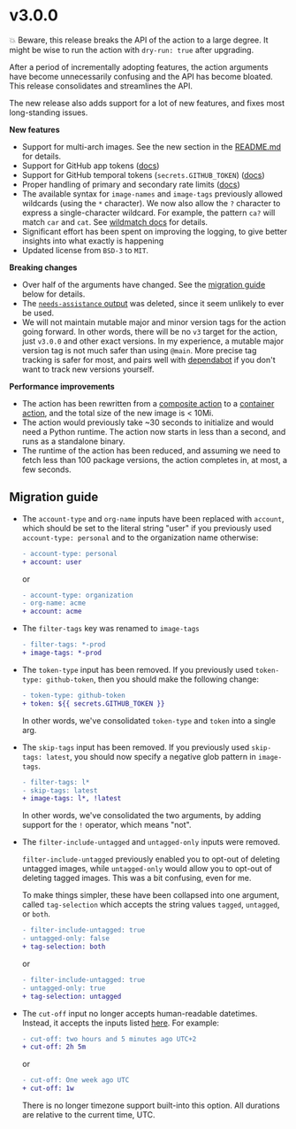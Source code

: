 # v3.0.0

💥 Beware, this release breaks the API of the action to a large degree. It might be wise to run the action with `dry-run: true` after upgrading.

After a period of incrementally adopting features, the action arguments have become unnecessarily confusing and the API has become bloated. This release consolidates and streamlines the API.

The new release also adds support for a lot of new features, and fixes most long-standing issues.

**New features**

- Support for multi-arch images. See the new section in the [README.md](https://github.com/snok/container-retention-policy/blob/main/README.md#safely-handling-multi-platform-multi-arch-packages) for details.
- Support for GitHub app tokens ([docs](https://docs.github.com/en/apps/creating-github-apps/authenticating-with-a-github-app/generating-a-user-access-token-for-a-github-app))
- Support for GitHub temporal tokens (`secrets.GITHUB_TOKEN`) ([docs](https://docs.github.com/en/actions/security-guides/automatic-token-authentication#about-the-github_token-secret))
- Proper handling of primary and secondary rate limits ([docs](https://docs.github.com/en/rest/using-the-rest-api/rate-limits-for-the-rest-api?apiVersion=2022-11-28))
- The available syntax for `image-names` and `image-tags` previously allowed wildcards (using the `*` character). We now also allow the `?` character to express a single-character wildcard. For example, the pattern `ca?` will match `car` and  `cat`. See [wildmatch docs](https://github.com/becheran/wildmatch) for details.
- Significant effort has been spent on improving the logging, to give better insights into what exactly is happening
- Updated license from `BSD-3` to `MIT`.

**Breaking changes**

- Over half of the arguments have changed. See the [migration guide](#migration-guide) below for details.
- The [`needs-assistance` output](https://github.com/snok/container-retention-policy/tree/575226aa6cf28ee190c6611e8cc20d545264f443?tab=readme-ov-file#needs-github-assistance) was deleted, since it seem unlikely to ever be used.
- We will not maintain mutable major and minor version tags for the action going forward. In other words, there will be no `v3` target for the action, just `v3.0.0` and other exact versions. In my experience, a mutable major version tag is not much safer than using `@main`. More precise tag tracking is safer for most, and pairs well with [dependabot](https://docs.github.com/en/code-security/dependabot/working-with-dependabot/keeping-your-actions-up-to-date-with-dependabot) if you don't want to track new versions yourself.

**Performance improvements**

- The action has been rewritten from a [composite action](https://docs.github.com/en/actions/creating-actions/creating-a-composite-action) to a [container action](https://docs.github.com/en/actions/creating-actions/creating-a-docker-container-action), and the total size of the new image is < 10Mi.
- The action would previously take ~30 seconds to initialize and would need a Python runtime. The action now starts in less than a second, and runs as a standalone binary.
- The runtime of the action has been reduced, and assuming we need to fetch less than 100 package versions, the action completes in, at most, a few seconds.

## Migration guide

- The `account-type` and `org-name` inputs have been replaced with `account`, which should be set to the literal string "user" if you previously used `account-type: personal` and to the organization name otherwise:

    ```diff
    - account-type: personal
    + account: user
    ```

    or

    ```diff
    - account-type: organization
    - org-name: acme
    + account: acme
    ```

- The `filter-tags` key was renamed to `image-tags`

    ```diff
    - filter-tags: *-prod
    + image-tags: *-prod
    ```

- The `token-type` input has been removed. If you previously used `token-type: github-token`, then you should make the following change:

    ```diff
    - token-type: github-token
    + token: ${{ secrets.GITHUB_TOKEN }}
    ```

  In other words, we've consolidated `token-type` and `token` into a single arg.

- The `skip-tags` input has been removed. If you previously used `skip-tags: latest`, you should now specify a negative glob pattern in `image-tags`.

    ```diff
    - filter-tags: l*
    - skip-tags: latest
    + image-tags: l*, !latest
    ```

  In other words, we've consolidated the two arguments, by adding support for the `!` operator, which means "not".

- The `filter-include-untagged` and `untagged-only` inputs were removed.

  `filter-include-untagged` previously enabled you to opt-out of deleting untagged images, while `untagged-only` would allow you to opt-out of deleting tagged images. This was a bit confusing, even for me.

  To make things simpler, these have been collapsed into one argument, called `tag-selection` which accepts the string values `tagged`, `untagged`, or `both`.

    ```diff
    - filter-include-untagged: true
    - untagged-only: false
    + tag-selection: both
    ```

    or

    ```diff
    - filter-include-untagged: true
    - untagged-only: true
    + tag-selection: untagged
    ```

- The `cut-off` input no longer accepts human-readable datetimes. Instead, it accepts the inputs listed [here](https://github.com/tailhook/humantime). For example:

    ```diff
    - cut-off: two hours and 5 minutes ago UTC+2
    + cut-off: 2h 5m
    ```

    or

    ```diff
    - cut-off: One week ago UTC
    + cut-off: 1w
    ```

  There is no longer timezone support built-into this option. All durations are relative to the current time, UTC.

